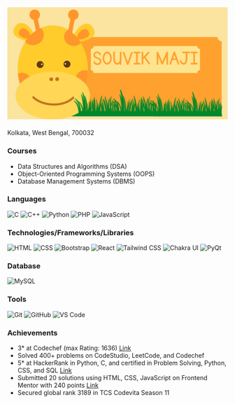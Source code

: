 ## <img src="header.png"/>

Kolkata, West Bengal, 700032

### Courses

- Data Structures and Algorithms (DSA)
- Object-Oriented Programming Systems (OOPS)
- Database Management Systems (DBMS)

### Languages

![C](https://img.shields.io/badge/-C-000?&logo=C)
![C++](https://img.shields.io/badge/-C++-000?&logo=c%2b%2b&logoColor=00599C)
![Python](https://img.shields.io/badge/-Python-000?&logo=Python)
![PHP](https://img.shields.io/badge/-PHP-000?&logo=PHP)
![JavaScript](https://img.shields.io/badge/-JavaScript-000?&logo=JavaScript)

### Technologies/Frameworks/Libraries

![HTML](https://img.shields.io/badge/-HTML-000?&logo=HTML5)
![CSS](https://img.shields.io/badge/-CSS-000?&logo=CSS3&logoColor=1572B6)
![Bootstrap](https://img.shields.io/badge/-Bootstrap-000?&logo=Bootstrap)
![React](https://img.shields.io/badge/-React-000?&logo=React)
![Tailwind CSS](https://img.shields.io/badge/-Tailwind%20CSS-000?&logo=Tailwind%20CSS)
![Chakra UI](https://img.shields.io/badge/-Chakra%20UI-000?&logo=Chakra%20UI)
![PyQt](https://img.shields.io/badge/-PyQt-000?&logo=Qt)

### Database

![MySQL](https://img.shields.io/badge/-MySQL-000?&logo=MySQL)

### Tools

![Git](https://img.shields.io/badge/-Git-000?&logo=Git)
![GitHub](https://img.shields.io/badge/-GitHub-000?&logo=GitHub)
![VS Code](https://img.shields.io/badge/-VS%20Code-000?&logo=Visual-Studio-Code)

### Achievements

- 3* at Codechef (max Rating: 1636) [Link](https://www.codechef.com/users/s_o_u)
- Solved 400+ problems on CodeStudio, LeetCode, and Codechef
- 5* at HackerRank in Python, C, and certified in Problem Solving, Python, CSS, and SQL [Link](https://www.hackerrank.com/artistoflight)
- Submitted 20 solutions using HTML, CSS, JavaScript on Frontend Mentor with 240 points [Link](https://www.frontendmentor.io/profile/artistoflight)
- Secured global rank 3189 in TCS Codevita Season 11
